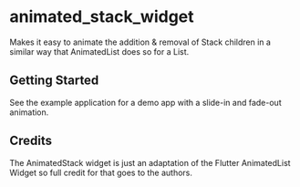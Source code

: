# animated_stack_widget

Makes it easy to animate the addition & removal of Stack children in a similar way that AnimatedList does so for a List.

## Getting Started

See the example application for a demo app with a slide-in and fade-out animation.

## Credits

The AnimatedStack widget is just an adaptation of the Flutter AnimatedList Widget so full credit for that goes to the authors.
